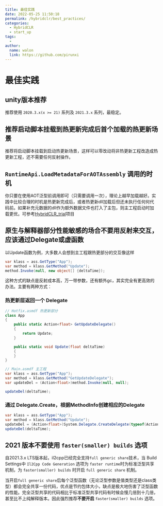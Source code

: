 ```yaml
---
title: 最佳实践
date: 2022-05-25 11:50:18
permalink: /hybridclr/best_practices/
categories:
  - HybridCLR
  - start_up
tags:
  - 
author: 
  name: walon
  link: https://github.com/pirunxi
---
```


# 最佳实践

## unity版本推荐

推荐使用 `2020.3.x(x >= 21)` 系列及 `2021.3.x` 系列，最稳定。

## 推荐启动脚本挂载到热更新完成后首个加载的热更新场景

推荐将启动脚本挂载到启动热更新场景，这样可以零改动将非热更新工程改造成热更新工程，还不需要任何反射操作。

## `RuntimeApi.LoadMetadataForAOTAssembly` 调用的时机

你只要在使用AOT泛型前调用即可（只需要调用一次），理论上越早加载越好。实践中比较合理的时机是热更新完成后，或者热更新dll加载后但还未执行任何何代码前。如果补充元数据的dll作为额外数据文件也打入了主包，则主工程启动时加载更优。可参考[HybridCLR_trial](https://github.com/focus-creative-games/hybridclr_trial)项目

## 原生与解释器部分性能敏感的场合不要用反射来交互，应该通过Delegate或虚函数

以Update函数为例，大多数人会想到主工程跟热更部分的交互像这样

```csharp
var klass = ass.GetType("App");
var method = klass.GetMethod("Update");
method.Invoke(null, new object[] {deltaTime});
```

这种方式的缺点是反射成本高，万一带参数，还有额外gc，其实完全有更高效的办法。主要有两种方式：

### 热更新层返回一个 Delegate

```csharp
// Hotfix.asmdf 热更新部分 
class App
{
    public static Action<float> GetUpdateDelegate()
    {
        return Update;
    }

    public static void Update(float deltaTime)
    {
    }
}

// Main.asmdf 主工程
var klass = ass.GetType("App");
var method = klass.GetMethod("GetUpdateDelegate");
var updateDel = (Action<float>)method.Invoke(null, null);

updateDel(deltaTime);
```

### 通过 Delegate.Create，根据MethodInfo创建相应的Delegate

```csharp
var klass = ass.GetType("App");
var method = klass.GetMethod("Update");
updateDel = (Action<float>)System.Delegate.CreateDelegate(typeof(Action<float>), null, method);
updateDel(deltaTime);
```

## 2021 版本不要使用 `faster(smaller) builds` 选项

自2021.3.x LTS版本起，il2cpp已经完全支持`full generic share`技术，当 Build Settings中 `Il2Cpp Code Generation` 选项为 `faster runtime`时为标准泛型共享机制，为 `faster(smaller) builds` 时开启
`full generic share` 机制。

当开启`full generic share`后每个泛型函数（无论泛型参数是值类型还是class类型）都会完全共享一份代码，优点是节约包体大小，缺点是极大地伤害了泛型函数的性能。完全泛型共享的代码相比于标准泛型共享代码有时候会慢几倍到十几倍，甚至比不上纯解释版本。因此强烈推荐**不要开启** `faster(smaller) builds` 选项。
